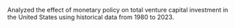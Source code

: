 Analyzed the effect of monetary policy on total venture capital investment in the United States using historical data from 1980 to 2023.
